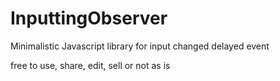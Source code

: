 # InputtingObserver
Minimalistic Javascript library for input changed delayed event




free to use, share, edit, sell or not as is 

